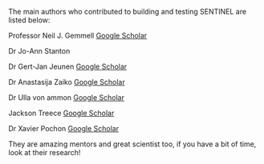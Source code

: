The main authors who contributed to building and testing SENTINEL are listed below:

Professor Neil J. Gemmell [Google Scholar](https://scholar.google.co.nz/citations?user=XGE4mdAAAAAJ&hl=en)

Dr Jo-Ann Stanton 

Dr Gert-Jan Jeunen [Google Scholar](https://scholar.google.co.nz/citations?user=YwTVkRAAAAAJ&hl=en)

Dr Anastasija Zaiko [Google Scholar](https://scholar.google.com/citations?user=9ZZXlc4AAAAJ&hl=en)

Dr Ulla von ammon [Google Scholar](https://scholar.google.com/citations?user=BLX6Tz8AAAAJ&hl=en)

Jackson Treece [Google Scholar](https://scholar.google.com/citations?user=XYtLMpvFYZgC&hl=en)

Dr Xavier Pochon [Google Scholar](https://scholar.google.com/citations?user=2AfaTA0AAAAJ&hl=fr)

They are amazing mentors and great scientist too, if you have a bit of time, look at their research!
